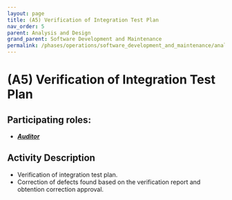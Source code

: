 ```yaml
---
layout: page
title: (A5) Verification of Integration Test Plan
nav_order: 5
parent: Analysis and Design
grand_parent: Software Development and Maintenance
permalink: /phases/operations/software_development_and_maintenance/analysis_and_design/a5/
---
```




# (A5) Verification of Integration Test Plan

## Participating roles:
* <a href="/roles/">_**Auditor**_</a>

## Activity Description
* Verification of integration test plan.
* Correction of defects found based on the verification report and obtention correction approval.